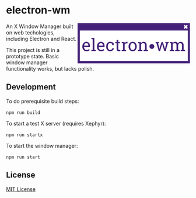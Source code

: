 # electron-wm

<img align="right" src="/assets/logo.svg" height="110px" alt="electron-wm logo">

An X Window Manager built on web techologies, including Electron and React.

This project is still in a prototype state. Basic window manager functionality works, but lacks polish.

## Development

To do prerequisite build steps:

    npm run build

To start a test X server (requires Xephyr):

    npm run startx

To start the window manager:

    npm run start

## License

[MIT License](LICENSE.md)
